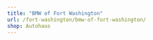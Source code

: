 ```yaml
---
title: "BMW of Fort Washington"
url: /fort-washington/bmw-of-fort-washington/
shop: Autohaus
---
```

